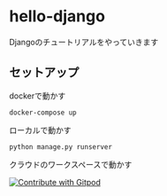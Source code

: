 # hello-django
Djangoのチュートリアルをやっていきます

## セットアップ
dockerで動かす
```
docker-compose up
```

ローカルで動かす
```
python manage.py runserver
```

クラウドのワークスペースで動かす

<a href="https://gitpod.io/#https://github.com/EngineMaker/hello-django">
  <img
    src="https://img.shields.io/badge/Contribute%20with-Gitpod-908a85?logo=gitpod"
    alt="Contribute with Gitpod"
  />
</a>
